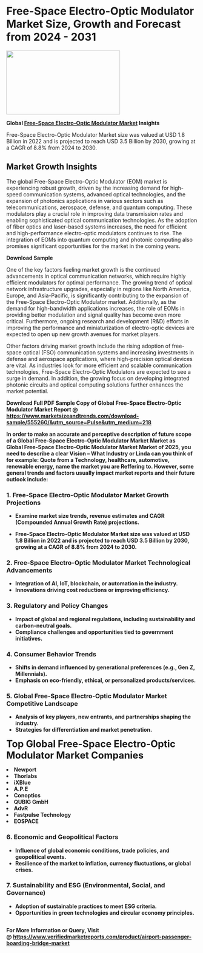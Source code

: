 <H1>Free-Space Electro-Optic Modulator Market Size, Growth and Forecast from 2024 - 2031</H1><img class="aligncenter size-medium wp-image-584254" src="https://thirdeyenews.in/wp-content/uploads/2024/09/Global-Market-Research-300x168.jpeg" alt="" width="300" height="168" /><p><strong>Global&nbsp;<a href="https://www.marketsizeandtrends.com/download-sample/555260/&amp;utm_source=Pulse&amp;utm_medium=218">Free-Space Electro-Optic Modulator Market</a> Insights</strong></p><p>Free-Space Electro-Optic Modulator Market size was valued at USD 1.8 Billion in 2022 and is projected to reach USD 3.5 Billion by 2030, growing at a CAGR of 8.8% from 2024 to 2030.</p><p><h2>Market Growth Insights</h2> <p>The global Free-Space Electro-Optic Modulator (EOM) market is experiencing robust growth, driven by the increasing demand for high-speed communication systems, advanced optical technologies, and the expansion of photonics applications in various sectors such as telecommunications, aerospace, defense, and quantum computing. These modulators play a crucial role in improving data transmission rates and enabling sophisticated optical communication technologies. As the adoption of fiber optics and laser-based systems increases, the need for efficient and high-performance electro-optic modulators continues to rise. The integration of EOMs into quantum computing and photonic computing also promises significant opportunities for the market in the coming years.</p> <p><strong>Download Sample</strong></p> <p>One of the key factors fueling market growth is the continued advancements in optical communication networks, which require highly efficient modulators for optimal performance. The growing trend of optical network infrastructure upgrades, especially in regions like North America, Europe, and Asia-Pacific, is significantly contributing to the expansion of the Free-Space Electro-Optic Modulator market. Additionally, as the demand for high-bandwidth applications increases, the role of EOMs in providing better modulation and signal quality has become even more critical. Furthermore, ongoing research and development (R&D) efforts in improving the performance and miniaturization of electro-optic devices are expected to open up new growth avenues for market players.</p> <p>Other factors driving market growth include the rising adoption of free-space optical (FSO) communication systems and increasing investments in defense and aerospace applications, where high-precision optical devices are vital. As industries look for more efficient and scalable communication technologies, Free-Space Electro-Optic Modulators are expected to see a surge in demand. In addition, the growing focus on developing integrated photonic circuits and optical computing solutions further enhances the market potential.</p> <p><strong></p><p><span class=""><strong>Download Full PDF Sample Copy of Global Free-Space Electro-Optic Modulator Market Report</strong> @ <a href="https://www.marketsizeandtrends.com/download-sample/555260/&amp;utm_source=Pulse&amp;utm_medium=218" target="_blank">https://www.marketsizeandtrends.com/download-sample/555260/&amp;utm_source=Pulse&amp;utm_medium=218</a></span></p><p>In order to make an accurate and perceptive description of future scope of a Global&nbsp;Free-Space Electro-Optic Modulator Market Market as Global&nbsp;Free-Space Electro-Optic Modulator Market Market of 2025, you need to describe a clear Vision &ndash; What Industry or Linda can you think of for example: Quote from a Technology, healthcare, automotive, renewable energy, name the market you are Reffering to. However, some general trends and factors usually impact market reports and their future outlook include:</p><h3>1.&nbsp;<strong>Free-Space Electro-Optic Modulator Market Growth Projections</strong></h3><ul><li>Examine market size trends, revenue estimates and CAGR (Compounded Annual Growth Rate) projections.</li><li><p>Free-Space Electro-Optic Modulator Market size was valued at USD 1.8 Billion in 2022 and is projected to reach USD 3.5 Billion by 2030, growing at a CAGR of 8.8% from 2024 to 2030.</p></li></ul><h3>2.&nbsp;<strong>Free-Space Electro-Optic Modulator Market Technological Advancements</strong></h3><ul><li>Integration of AI, IoT, blockchain, or automation in the industry.</li><li>Innovations driving cost reductions or improving efficiency.</li></ul><h3>3.&nbsp;<strong>Regulatory and Policy Changes</strong></h3><ul><li>Impact of global and regional regulations, including sustainability and carbon-neutral goals.</li><li>Compliance challenges and opportunities tied to government initiatives.</li></ul><h3>4.&nbsp;<strong>Consumer Behavior Trends</strong></h3><ul><li>Shifts in demand influenced by generational preferences (e.g., Gen Z, Millennials).</li><li>Emphasis on eco-friendly, ethical, or personalized products/services.</li></ul><h3>5.&nbsp;<strong>Global Free-Space Electro-Optic Modulator Market Competitive Landscape</strong></h3><ul><li>Analysis of key players, new entrants, and partnerships shaping the industry.</li><li>Strategies for differentiation and market penetration.</li></ul><p data-pm-slice="1 1 []"><span style="color: inherit; font-family: inherit; font-size: 25px;">Top Global Free-Space Electro-Optic Modulator Market Companies</span></p><div class="" data-test-id=""><p><li>Newport</li><li> Thorlabs</li><li> iXBlue</li><li> A.P.E</li><li> Conoptics</li><li> QUBIG GmbH</li><li> AdvR</li><li> Fastpulse Technology</li><li> EOSPACE</li></p></div><h3>6.&nbsp;<strong>Economic and Geopolitical Factors</strong></h3><ul><li>Influence of global economic conditions, trade policies, and geopolitical events.</li><li>Resilience of the market to inflation, currency fluctuations, or global crises.</li></ul><h3>7.&nbsp;<strong>Sustainability and ESG (Environmental, Social, and Governance)</strong></h3><ul><li>Adoption of sustainable practices to meet ESG criteria.</li><li>Opportunities in green technologies and circular economy principles.</li></ul><h2><strong style="font-size: 14px;">For More Information or Query, Visit @&nbsp;</strong><a style="background-color: #ffffff; font-size: 14px;" href="https://www.marketsizeandtrends.com/report/free-space-electro-optic-modulator-market/" target="_blank">https://www.verifiedmarketreports.com/product/airport-passenger-boarding-bridge-market</a></h2>
